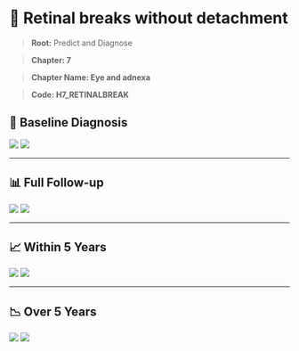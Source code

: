 # 🧬 Retinal breaks without detachment
    
> **Root:** Predict and Diagnose

> **Chapter: 7**

> **Chapter Name: Eye and adnexa**

> **Code: H7_RETINALBREAK**

## 🧪 Baseline Diagnosis

<img src="/Predict/Figures/Baseline/IMP/H7_RETINALBREAK.png" />

<CsvTableIMP src="/Predict_Data/Baseline/IMP/IMP_H7_RETINALBREAK.csv" label="🔍 View full results" />

<img src="/Predict/Figures/Baseline/ROC/H7_RETINALBREAK.png" />

<CsvTableROC src="/Predict_Data/Baseline/EVA/H7_RETINALBREAK.csv" label="🔍 View full results" />

---

## 📊 Full Follow-up

<img src="/Predict/Figures/ALL/IMP/H7_RETINALBREAK.png" />

<CsvTableIMP src="/Predict_Data/ALL/IMP/IMP_H7_RETINALBREAK.csv" label="🔍 View full results" />

<img src="/Predict/Figures/ALL/ROC/H7_RETINALBREAK.png" />

<CsvTableROC src="/Predict_Data/ALL/EVA/H7_RETINALBREAK.csv" label="🔍 View full results" />

---

## 📈 Within 5 Years

<img src="/Predict/Figures/FYears/IMP/H7_RETINALBREAK.png" />

<CsvTableIMP src="/Predict_Data/FYears/IMP/IMP_H7_RETINALBREAK.csv" label="🔍 View full results" />

<img src="/Predict/Figures/FYears/ROC/H7_RETINALBREAK.png" />

<CsvTableROC src="/Predict_Data/FYears/EVA/H7_RETINALBREAK.csv" label="🔍 View full results" />

---

## 📉 Over 5 Years

<img src="/Predict/Figures/OverFYears/IMP/H7_RETINALBREAK.png" />

<CsvTableIMP src="/Predict_Data/OverFYears/IMP/IMP_H7_RETINALBREAK.csv" label="🔍 View full results" />

<img src="/Predict/Figures/OverFYears/ROC/H7_RETINALBREAK.png" />

<CsvTableROC src="/Predict_Data/OverFYears/EVA/H7_RETINALBREAK.csv" label="🔍 View full results" />
